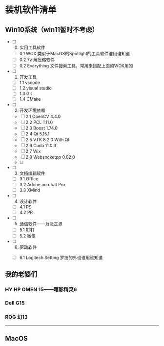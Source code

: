 # 装机软件清单

## Win10系统（win11暂时不考虑）

- [ ] 0. 实用工具软件
  - [ ] 0.1 WOX 类似于MacOS的Spotlight的工具软件谁用谁知道
  - [ ] 0.2 7z 解压缩软件
  - [ ] 0.2 Everything 文件搜索工具，常用来搭配上面的WOX用的
- [ ] 1. 开发工具
  - [ ] 1.1 vscode
  - [ ] 1.2 visual studio
  - [ ] 1.3 Git
  - [ ] 1.4 CMake
- [ ] 2. 开发环境依赖
  - [ ] 2.1 OpenCV 4.4.0
  - [ ] 2.2 PCL 1.11.0
  - [ ] 2.3 Boost 1.74.0
  - [ ] 2.4 Qt 5.15.1
  - [ ] 2.5 VTK 8.2.0 With Qt
  - [ ] 2.6 Cuda 11.0.3
  - [ ] 2.7 Wix
  - [ ] 2.8 Websocketpp 0.82.0
  - [ ] 
- [ ] 3. 文档编辑软件
  - [ ] 3.1 Office
  - [ ] 3.2 Adobe acrobat Pro
  - [ ] 3.3 XMind
- [ ] 4. 设计软件
  - [ ] 4.1 PS
  - [ ] 4.2 PR
- [ ] 5. 通信软件——万恶之源
  - [ ] 5.1 钉钉
  - [ ] 5.2 微信
- [ ] 6. 驱动软件
  - [ ] 6.1 Logitech Setting 罗技的外设谁用谁知道


## 我的老婆们

### HY HP OMEN 15——暗影精灵6

### Dell G15

### ROG 幻13

----

## MacOS
